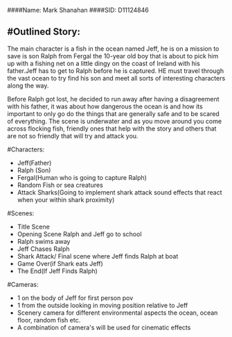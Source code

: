 
####Name: Mark Shanahan
####SID: D11124846



#Outlined Story:
--------------------------------------
The main character is a fish in the ocean named Jeff, he is on a mission to save is son Ralph from Fergal the 10-year old boy that is 
about to pick him up with a fishing net on a little dingy on the coast of Ireland with his father.Jeff has to get to Ralph before he is captured. 
HE must travel through the vast ocean to try find his son and meet all sorts of interesting characters along the way.

Before Ralph got lost, he decided to run away after having a disagreement with his father, it was about how dangerous the ocean is and
how its important to only go do the things that are generally safe and to be scared of everything.
The scene is underwater and as you move around you come across flocking fish, friendly ones that help with the story
and others that are not so friendly that will try and attack you.

#Characters:
* Jeff(Father)
* Ralph (Son)
* Fergal(Human who is going to capture Ralph)
* Random Fish or sea creatures
* Attack Sharks(Going to implement shark attack sound effects that react when your within shark proximity)

#Scenes:
* Title Scene
* Opening Scene Ralph and Jeff go to school
* Ralph swims away
* Jeff Chases Ralph
* Shark Attack/ Final scene where Jeff finds Ralph at boat
* Game Over(if Shark eats Jeff)
* The End(If Jeff Finds Ralph)

#Cameras:
* 1 on the body of Jeff for first person pov
* 1 from the outside looking in moving position relative to Jeff
* Scenery camera for different environmental aspects the ocean, ocean floor, random fish etc.
* A combination of camera's will be used for cinematic effects
